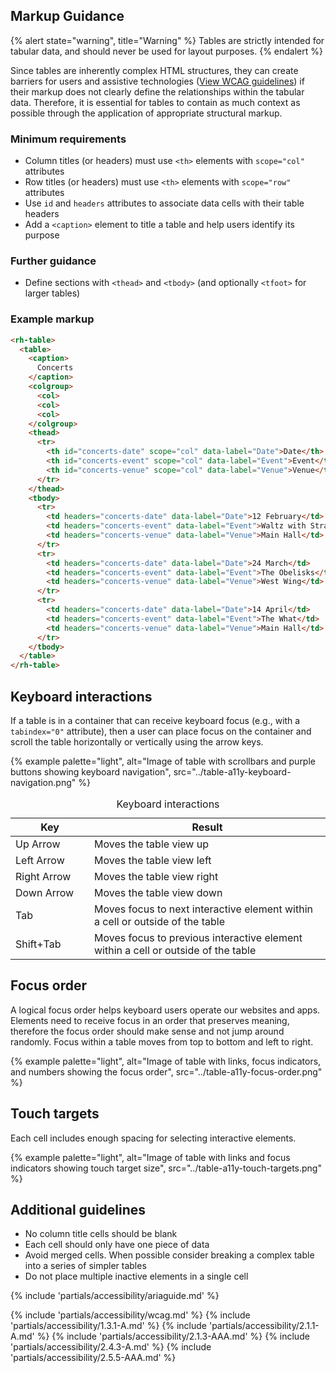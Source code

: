 ## Markup Guidance

{% alert state="warning", title="Warning" %} Tables are strictly intended for tabular data, and should never be used for layout purposes. {% endalert %}

Since tables are inherently complex HTML structures, they can create barriers for users and assistive technologies ([View WCAG guidelines](#web-content-accessibility-guidelines)) if their markup does not clearly define the relationships within the tabular data. Therefore, it is essential for tables to contain as much context as possible through the application of appropriate structural markup.

### Minimum requirements

- Column titles (or headers) must use `<th>` elements with `scope="col"` attributes
- Row titles (or headers) must use `<th>` elements with `scope="row"` attributes
- Use `id` and `headers` attributes to associate data cells with their table headers
- Add a `<caption>` element to title a table and help users identify its purpose

### Further guidance

- Define sections with `<thead>` and `<tbody>` (and optionally `<tfoot>` for larger tables)

### Example markup

```html
<rh-table>
  <table>
    <caption>
      Concerts
    </caption>
    <colgroup>
      <col>
      <col>
      <col>
    </colgroup>
    <thead>
      <tr>
        <th id="concerts-date" scope="col" data-label="Date">Date</th>
        <th id="concerts-event" scope="col" data-label="Event">Event</th>
        <th id="concerts-venue" scope="col" data-label="Venue">Venue</th>
      </tr>
    </thead>
    <tbody>
      <tr>
        <td headers="concerts-date" data-label="Date">12 February</td>
        <td headers="concerts-event" data-label="Event">Waltz with Strauss</td>
        <td headers="concerts-venue" data-label="Venue">Main Hall</td>
      </tr>
      <tr>
        <td headers="concerts-date" data-label="Date">24 March</td>
        <td headers="concerts-event" data-label="Event">The Obelisks</td>
        <td headers="concerts-venue" data-label="Venue">West Wing</td>
      </tr>
      <tr>
        <td headers="concerts-date" data-label="Date">14 April</td>
        <td headers="concerts-event" data-label="Event">The What</td>
        <td headers="concerts-venue" data-label="Venue">Main Hall</td>
      </tr>
    </tbody>
  </table>
</rh-table>
```

## Keyboard interactions

If a table is in a container that can receive keyboard focus (e.g., with a `tabindex="0"` attribute), then a user can place focus on the container and scroll the table horizontally or vertically using the arrow keys.

{% example palette="light",
           alt="Image of table with scrollbars and purple buttons showing keyboard navigation",
           src="../table-a11y-keyboard-navigation.png" %}

<rh-table>
  <table>
    <caption>
      Keyboard interactions
    </caption>
    <colgroup>
        <col style="width: 25%">
        <col />
    </colgroup>
    <thead>
      <tr>
        <th id="keyboard-key" data-label="Key" scope="col">Key</th>
        <th id="keyboard-result" data-label="Result" scope="col">Result</th>
      </tr>
    </thead>
    <tbody>
        <tr>
            <td headers="keyboard-key" data-label="Key">Up Arrow</td>
            <td headers="keyboard-result" data-label="Result">Moves the table view up</td>
        </tr>
        <tr>
            <td headers="keyboard-key" data-label="Key">Left Arrow</td>
            <td headers="keyboard-result" data-label="Result">Moves the table view left</td>
        </tr>
        <tr>
            <td headers="keyboard-key" data-label="Key">Right Arrow</td>
            <td headers="keyboard-result" data-label="Result">Moves the table view right</td>
        </tr>
        <tr>
            <td headers="keyboard-key" data-label="Key">Down Arrow</td>
            <td headers="keyboard-result" data-label="Result">Moves the table view down</td>
        </tr>
        <tr>
            <td headers="keyboard-key" data-label="Key">Tab</td>
            <td headers="keyboard-result" data-label="Result">Moves focus to next interactive element within a cell or outside of the table</td>
        </tr>
        <tr>
            <td headers="keyboard-key" data-label="Key">Shift+Tab</td>
            <td headers="keyboard-result" data-label="Result">Moves focus to previous interactive element within a cell or outside of the table</td>
        </tr>
    </tbody>
  </table>
</rh-table>

<!-- | Key {style="width: 25%" } | Result                                                                            |
| ------------------------- | --------------------------------------------------------------------------------- |
| Up Arrow                  | Moves the table view up                                                           |
| Left Arrow                | Moves the table view left                                                         |
| Right Arrow               | Moves the table view right                                                        |
| Down Arrow                | Moves the table view down                                                         |
| Tab                       | Moves focus to next interactive element within a cell or outside of the table     |
| Shift+Tab                 | Moves focus to previous interactive element within a cell or outside of the table | -->

## Focus order

A logical focus order helps keyboard users operate our websites and apps. Elements need to receive focus in an order that preserves meaning, therefore the focus order should make sense and not jump around randomly. Focus within a table moves from top to bottom and left to right.

{% example palette="light",
           alt="Image of table with links, focus indicators, and numbers showing the focus order",
           src="../table-a11y-focus-order.png" %}

## Touch targets

Each cell includes enough spacing for selecting interactive elements.

{% example palette="light",
           alt="Image of table with links and focus indicators showing touch target size",
           src="../table-a11y-touch-targets.png" %}

## Additional guidelines

- No column title cells should be blank
- Each cell should only have one piece of data
- Avoid merged cells. When possible consider breaking a complex table into a series of simpler tables
- Do not place multiple inactive elements in a single cell

{% include 'partials/accessibility/ariaguide.md' %}

{% include 'partials/accessibility/wcag.md' %}
{% include 'partials/accessibility/1.3.1-A.md' %}
{% include 'partials/accessibility/2.1.1-A.md' %}
{% include 'partials/accessibility/2.1.3-AAA.md' %}
{% include 'partials/accessibility/2.4.3-A.md' %}
{% include 'partials/accessibility/2.5.5-AAA.md' %}
